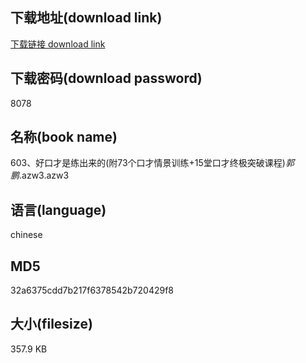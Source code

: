 ## 下载地址(download link)
[下载链接 download link](https://voluble-croquembouche-d321dc.netlify.app/?s=603%E3%80%81%E5%A5%BD%E5%8F%A3%E6%89%8D%E6%98%AF%E7%BB%83%E5%87%BA%E6%9D%A5%E7%9A%84%28%E9%99%8473%E4%B8%AA%E5%8F%A3%E6%89%8D%E6%83%85%E6%99%AF%E8%AE%AD%E7%BB%83%2B15%E5%A0%82%E5%8F%A3%E6%89%8D%E7%BB%88%E6%9E%81%E7%AA%81%E7%A0%B4%E8%AF%BE%E7%A8%8B%29_%E9%83%AD%E9%B9%8F_.azw3)

## 下载密码(download password)
8078

## 名称(book name)
603、好口才是练出来的(附73个口才情景训练+15堂口才终极突破课程)_郭鹏_.azw3.azw3

## 语言(language)
chinese

## MD5
32a6375cdd7b217f6378542b720429f8

## 大小(filesize)
357.9 KB
